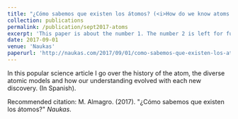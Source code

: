 ```yaml
---
title: "¿Cómo sabemos que existen los átomos? (<i>How do we know atoms exist?</i>)"
collection: publications
permalink: /publication/sept2017-atoms
excerpt: 'This paper is about the number 1. The number 2 is left for future work.'
date: 2017-09-01
venue: 'Naukas'
paperurl: 'http://naukas.com/2017/09/01/como-sabemos-que-existen-los-atomos/'
---
```

In this popular science article I go over the history of the atom, the diverse atomic models and how our understanding evolved with each new discovery. (In Spanish).

Recommended citation: M. Almagro. (2017). "¿Cómo sabemos que existen los átomos?" <i> Naukas</i>.
